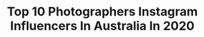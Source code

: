 ---
title: Top 10 Photographers Instagram Influencers In Australia In 2020
description: >-
  Find top photographers Instagram influencers in Australia in 2020. Most popular hashtags: #yourshotphotographer #passionpassport #natgeotravel.
platform: Instagram
hits: 716
text_top: See the best Instagram accounts on inBeat.
text_bottom: inBeat aggregates 716 Instagram influencers like this in Australia for you to pitch.
profiles:
  - username: "_nata_"
    fullname: >-
      Natalia Horinkova
    bio: >-
      Photographer
    location: "Australia"
    followers: 45525
    engagement: 91
    commentsToLikes: 0.024654
    id: ck0u70o5g3kgh0i19rmt5ofsv
    verified: false
    hashtags: "#olympusaustralia, #visitgreenland, #greenland, #noplanetb"
  - username: "love.christina.xo"
    fullname: >-
      ✨Christina✨
    bio: >-
      🌟Digital creator & photographer 💫Travel, fashion, beauty, health & lifestyle ✨WINK model: info@winkmodels.com.au or hello@lovechristinaxo.com
    location: "Australia"
    followers: 183710
    engagement: 352
    commentsToLikes: 0.119808
    id: ck13c84lqz1y50i192xk9bkvq
    verified: false
    hashtags: "#bl, #revolve, #sheingals, #visitnsw"
  - username: "jenbubbly"
    fullname: >-
      Jen ✨ Fashion & Beauty
    bio: >-
      📸 Food photographer and stylist 🧡@foodpotatoes 📧 jenbubbly@themrlifestylegroup.com.au
    location: "Australia"
    followers: 2606
    engagement: 1621
    commentsToLikes: 0.412706
    id: ck9wd4370dzam0j787zavs93e
    verified: false
    hashtags: "#lockdown, #mymds"
  - username: "maddieneville"
    fullname: >-
      MADDISON
    bio: >-
      C R E A T E D T O C R E A T E Freelance Model & Film Photographer • GC @honeysonfilm_ 📸 @nikhylocreative 🖤 Road tripping Aus • @homeontheroadau
    location: "Australia"
    followers: 61211
    engagement: 685
    commentsToLikes: 0.021626
    id: ck0vwletmudkx0i19hpg9ismm
    verified: false
    hashtags: ""
  - username: "bj.thetraveller"
    fullname: >-
      B.Scott | Adventure Traveller
    bio: >-
      📍Expat living in Australia Aspiring Photographer 📷 USMC VET 🏅 Certified Chef 🔪 Certified Diver🤿 Adventurer 🏄🏽 Gamer 🎮
    location: "Australia"
    followers: 8458
    engagement: 767
    commentsToLikes: 0.086963
    id: ck8t0ha4vs22x0j78jby8l3k4
    verified: false
    hashtags: "#blackguystraveltoo, #blacktraveljourney, #intoblackguys, #padi"
  - username: "christianshay_"
    fullname: >-
      Christian Shay
    bio: >-
      (1.4M+) 𝐹𝑂𝐿𝐿𝑂𝑊𝐸𝑅𝑆 𝒐𝑛 𝑇𝐼𝐾𝑇𝑂𝐾! Photographer & TikToker 📍 Aus 🇦🇺 Business Email: itschristianshay@gmail.com GET MY LIGHTROOM PRESETS! ⬇️
    location: "Australia"
    followers: 37046
    engagement: 2468
    commentsToLikes: 0.017762
    id: ck8wcx1mzd40y0j78vruwr66o
    verified: false
    hashtags: "#photography, #photo, #photographytricks, #photooftheday"
  - username: "thealexswami"
    fullname: >-
      Alex Swami 🕉
    bio: >-
      Don’t let your dreams be just dreams!✨ Romanian 🇷🇴 Photographer 📸 Cabin Crew ✈️ Travel/ Fitness/ Lifestyle 🌏🏋🏽‍♂️🧘🏽‍♂️ 50+ Countries, 6 Continents 🗺
    location: "Australia"
    followers: 24155
    engagement: 469
    commentsToLikes: 0.057844
    id: ck139w327nen70i19kfgaq3q6
    verified: false
    hashtags: "#crewlife, #flightattendant, #beachlife, #wanderlust"
  - username: "a.wild.mind"
    fullname: >-
      FEDERICA | 📸📽
    bio: >-
      📸 Photographer & Filmmaker 🗺 I fight for this planet 🌞 Body Positivity because who cares? 📍 Australia⁣ G U I D A • F O T O G R A F I C A 👇🏻
    location: "Australia"
    followers: 41814
    engagement: 1155
    commentsToLikes: 0.042689
    id: ck14i189hd5ph0i19bzg5nsqp
    verified: false
    hashtags: "#photographer, #travelawesome, #wearetheearth, #siviaggiare"
  - username: "maxkieser_"
    fullname: >-
      M A X I M I L I A N
    bio: >-
      • Cape Town /photographer 📷 /student (Bcomm International Business IV) 🎓 @miliantrain 🤸🏼
    location: "Australia"
    followers: 7986
    engagement: 1549
    commentsToLikes: 0.018134
    id: ckaosdiohr6ni0i78xqytqkbl
    verified: false
    hashtags: "#gymshark, #balibeach, #travel, #canggu"
  - username: "makyandmatt"
    fullname: >-
      MAKY & MATT|Travel Inspo Bali
    bio: >-
      Czech 💁🏽‍♀️ & Aussie🏄🏼‍♂️ ⦿ Photographers |Travelers |NOW 𖤥 #Sumba ⚓︎ Building a life we love 🤿We value Experiences over things ☟Our Online Store
    location: "Australia"
    followers: 31073
    engagement: 818
    commentsToLikes: 0.082193
    id: ck0w2typ3q63p0i194e20obqg
    verified: false
    hashtags: "#baliisland, #indonesia, #ubud, #bali"
---